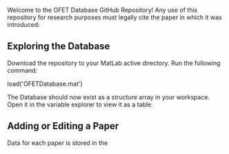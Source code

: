 Welcome to the OFET Database GitHub Repository!
Any use of this repository for research purposes must legally cite the paper in which it was introduced:

## Exploring the Database
Download the repository to your MatLab active directory.
Run the following command:

load('OFETDatabase.mat')

The Database should now exist as a structure array in your workspace. Open it in the variable explorer to view it as a table.

## Adding or Editing a Paper
Data for each paper is stored in the 
